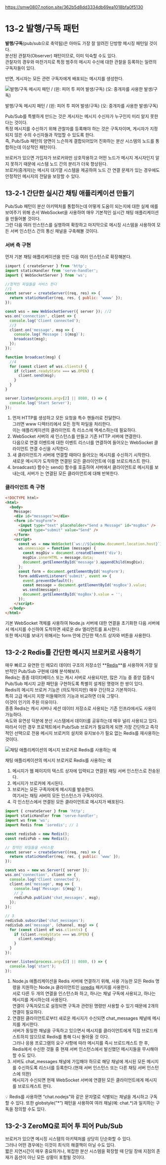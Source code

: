 https://smw0807.notion.site/362b5d8dd3334db69ea1018bfa0f5130

# 13-2 발행/구독 패턴

**발행/구독**(pub/sub으로 축약됨)은 아마도 가장 잘 알려진 단방향 메시징 패턴일 것이다.  
분산된 관찰자(Observer) 패턴이므로, 이미 익숙할 수도 있다.  
관찰자의 경우와 마찬가지로 특정 범주의 메시지 수신에 대한 관찰을 등록하는 일련의 구독자들이 있다.

반면, 게시자는 모든 관련 구독자에게 배포되는 메시지를 생성한다.

![발행/구독 메시지 패턴 / (왼: 피어 투 피어 발생/구독) (오: 중개자를 사용한 발생/구독)](https://prod-files-secure.s3.us-west-2.amazonaws.com/bc261f43-de91-483d-8946-ac5a65106576/566405d2-4567-422d-b4ac-91bd84e14096/Untitled.png)

발행/구독 메시지 패턴 / (왼: 피어 투 피어 발생/구독) (오: 중개자를 사용한 발생/구독)

Pub/Sub를 특별하게 만드는 것은 게시자는 메시지 수신자가 누구인지 미리 알지 못한다는 것이다.  
특정 메시지를 수신하기 위해 관찰자를 등록해야 하는 것은 구독자이며, 게시자가 지정되지 않은 수의 수신자들과 작업할 수 있도록 한다.  
즉, Pub/Sub 패턴의 양면이 느슨하게 결합되어있어 진화하는 분산 시스템의 노드를 통합하는데 이상적인 패턴이다.

브로커가 있으면 가입자가 브로커와만 상호작용하고 어떤 노드가 메시지 게시자인지 알지 못하기 때문에 시스템 노드 간의 분리가 더욱 향상된다.  
브로커(중개자)는 메시지 대기열 시스템을 제공하여 노드 간 연결 문제가 있는 경우에도 안정적인 메시지의 전달을 보장할 수 있다.

## 13-2-1 간단한 실시간 채팅 애플리케이션 만들기

Pub/Sub 패턴이 분산 아키텍처를 통합하는데 어떻게 도움이 되는지에 대한 실제 에를 보여주기 위해 순서 WebSocket을 사용하여 매우 기본적인 실시간 채팅 애플리케이션을 만들어볼 것이다.  
그런 다음 여러 인스턴스를 실행하여 확장하고 마지막으로 메시징 시스템을 사용하여 모든 서버 인스턴스 간의 통신 채널을 구축해볼 것이다.

### 서버 측 구현

먼저 기본 채팅 애플리케이션을 만든 다음 여러 인스턴스로 확장해본다.

```jsx
iimport { createServer } from 'http';
import staticHandler from 'serve-handler';
import { WebSocketServer } from 'ws';

//정적인 파일들을 서비스 한다
//1
const server = createServer((req, res) => {
  return staticHandler(req, res, { public: 'wwww' });
});

const wss = new WebSocketServer({ server }); //2
wss.on('connection', client => {
  console.log('Client connected');
  //3
  client.on('message', msg => {
    console.log(`Message : ${msg}`);
    broadcast(msg);
  });
});

function broadcast(msg) {
  //4
  for (const client of wss.clients) {
    if (client.readyState === ws.OPEN) {
      client.send(msg);
    }
  }
}

server.listen(process.argv[2] || 8080, () => {
  console.log('Start Server');
});

```

1. 먼저 HTTP를 생성하고 모든 요청을 특수 핸들러로 전달한다.  
   그러면 www 디렉터리에서 모든 정적 파일을 처리한다.  
   이는 애플리케이션의 클라이언트 측 리소스에 액세스하는데 필요하다.
2. WebSocket 서버의 새 인스턴스를 만들고 기존 HTTP 서버에 연결한다.  
   다음으로 연결 이벤트에 대한 이벤트 리스너를 연결하여 들어오는 WebSocket 클라이언트 연결 수신을 시작한다.
3. 새 클라이언트가 서버에 연결할 때마다 들어오는 메시지를 수신하기 시작한다.  
   새로운 메시지가 도착하면 연결된 모든 클라이언트에 이를 브로드캐스트 한다.
4. broadcast() 함수는 send() 함수를 호출하여 서버에서 클라이언트로 메시지를 보내는데, 서버가 는 연결된 모든 클라이언트에 대해 반복한다.

### 클라이언트 측 구현

```html
<!DOCTYPE html>
<html>
  <body>
    Message:
    <div id="messages"></div>
    <form id="msgForm">
      <input type="text" placeholder="Send a Message" id="msgBox" />
      <input type="submit" value="Send" />
    </form>
    <script>
      const ws = new WebSocket(`ws://${window.document.location.host}`);
      ws.onmessage = function (message) {
        const msgDiv = document.createElement('div');
        msgDiv.innerHTML = message.data;
        document.getElementById('message').appendChild(msgDiv);
      };
      const form = document.getElementById('msgForm');
      form.addEventListener('submit', event => {
        event.preventDefault();
        const message = document.getElementById('msgBox').value;
        ws.send(message);
        document.getElementById('msgBox').value = '';
      });
    </script>
  </body>
</html>
```

기본 WebSocket 객체를 사용하여 Node.js 서버에 대한 연결을 초기화한 다음 서버에서 메시지를 수신하여 도착하면 새로운 div 엘리먼트를 표시한다.  
또한 메시지를 보내기 위해서는 form 안에 간단한 텍스트 상자와 버튼을 사용한다.

## 13-2-2 Redis를 간단한 메시지 브로커로 사용하기

매우 빠르고 유연한 인 메모리 데이터 구조의 저장소인 **[Redis](https://redis.io/)**를 사용하여 가장 일반적인 Pub/Sub 구현에 대해 분석해보자.  
Redis는 종종 데이터베이스 또는 캐시 서버로 사용되지만, 많은 기능 중 중앙 집중식 Pub/Sub 메시지 교환 패턴을 구현하도록 특별히 설계된 명령어 한 쌍이 있다.  
Redis의 메시지 브로커 기능은 (의도적이지만) 매우 간단하고 기본적이다.  
특히 고급 메시지 지향 미들웨어의 기능과 비교하면 더욱 그렇다.  
이것이 인기의 주된 이유이다.  
종종 Redis는 캐시 서버나 세션 데이터 저장소로 사용되는 기존 인프라에서도 사용이 가능하다.  
속도와 유연성 덕분에 분산 시스템에서 데이터를 공유하는데 매우 널리 사용되고 있다.  
따라서 이런 경우 프로젝트에서 Pub/Sub 브로커가 필요하게 되면 가장 간단하고 즉각적인 선택으로 전용 메시지 브로커의 설치와 유지보수가 필요 없는 Redis를 재사용하는 것이다.

![채팅 애플리케이션의 메시지 브로커로 Redis를 사용하는 예](https://prod-files-secure.s3.us-west-2.amazonaws.com/bc261f43-de91-483d-8946-ac5a65106576/c8f4f43e-0708-4762-8533-26cecf294548/Untitled.png)

채팅 애플리케이션의 메시지 브로커로 Redis를 사용하는 예

1. 메시지가 웹 페이지의 텍스트 상자에 입력되고 연결된 채팅 서버 인스턴스로 전송된다.
2. 메시지가 브로커에 게시된다.
3. 브로커는 모든 구족자에게 메시지를 발송한다.  
   여기서는 채팅 서버의 모든 인스턴스가 구독자이다.
4. 각 인스턴스에서 연결된 모든 클라이언트로 메시지가 배포된다.

```jsx
import { createServer } from 'http';
import staticHandler from 'serve-handler';
import ws from 'ws';
import Redis from 'ioredis'; // 1

const redisSub = new Redis();
const redisPub = new Redis();

// 정적인 파일들을 서비스함
const server = createServer((req, res) => {
  return staticHandler(req, res, { public: 'www' });
});

const wss = new ws.Server({ server });
wss.on('connection', client => {
  console.log('Client connected');
  client.on('message', msg => {
    console.log(`Message: ${msg}`);
    // 2
    redisPub.publish('chat_messages', msg);
  });
});

// 3
redisSub.subscribe('chat_messages');
redisSub.on('message', (channel, msg) => {
  for (const client of wss.clients) {
    if (client.readyState === ws.OPEN) {
      client.send(msg);
    }
  }
});

server.listen(process.argv[2] || 8080, () => {
  console.log('start');
});
```

1. Node.js 애플리케이션을 Redis 서버에 연결하기 위해, 사용 가능한 모든 Redis 명령을 지원하는 Node.js 클라이언트인 [ioredis](https://www.npmjs.com/package/ioredis) 패키지를 사용한다.  
   서로 다른 두 개의 연결을 인스턴스화 하고, 하나는 채널 구독에 사용되고, 하나는 메시지를 게시하는데 사용된다.  
   연결이 구독자모드로 설정되면 구독과 관련된 명령만 사용할 수 있기 때문에 2개의 연결이 필요하다.
2. 연결된 클라이언트로부터 새로운 메시지가 수신되면 chat_messages 채널에 메시지를 게시한다.  
   서버가 동일한 채널을 구독하고 있으면서 메시지를 클라이언트에게 직접 브로드캐스트하지 않으므로 Redis를 통해 다시 돌아올 것 이다.  
   그러나 응용 프로그램의 요구 사항에 따라 메시지를 즉시 브로드캐스트 한 후, Redis에서 수신한 것들 중 현재 서버 인스턴스에서 발신했던 메시지들을 무시해야 할 수도 있다.
3. 서버도 chat_messages 채널에 가입해야 하므로 해당 채널에 게시된 모든 메시지를 수신하도록 리스너를 등록한다.(현재 서버 인스턴스 또는 다른 채팅 서버 인스턴스에 의한)  
   메시지가 수신되면 현재 WebSocket 서버에 연결된 모든 클라이언트에게 메시지를 브로드캐스트 한다.

<aside>
💡 Redis를 사용하면 “chat.nodejs”와 같은 문자열로 식별되는 채널을 게시하고 구독할 수 있다.   
또한 globstyle(”*”) 패턴을 사용하여 여러 채널(예: chat.*)과 일치하는 구독을 정의할 수도 있다.

</aside>

## 13-2-3 ZeroMQ로 피어 투 피어 Pub/Sub

브로커가 있으면 메시징 시스템의 아키텍처를 상당히 단순화할 수 있다.  
그러나 어떤 경우에는 이것이 최식의 해결책이 아닐 수도 있다.  
짧은 지연시간이 매우 중요하거나, 복잡한 분산 시스템을 확장할 때 단일 장애 지점의 존재가 옵션이 아닌 모든 상황이 포함될 것이다.

